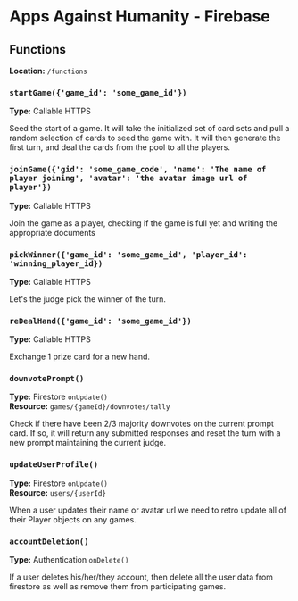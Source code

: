 # Apps Against Humanity - Firebase

## Functions

**Location:** `/functions`

### `startGame({'game_id': 'some_game_id'})`
**Type:** Callable HTTPS

Seed the start of a game. It will take the initialized set of card sets and pull a random selection of cards to seed the game with. It will then generate the first turn, and deal the cards from the pool to all the players.

### `joinGame({'gid': 'some_game_code', 'name': 'The name of player joining', 'avatar': 'the avatar image url of player'})`  
**Type:** Callable HTTPS

Join the game as a player, checking if the game is full yet and writing the appropriate documents

### `pickWinner({'game_id': 'some_game_id', 'player_id': 'winning_player_id})`
**Type:** Callable HTTPS

Let's the judge pick the winner of the turn.

### `reDealHand({'game_id': 'some_game_id'})`
**Type:** Callable HTTPS

Exchange 1 prize card for a new hand.

### `downvotePrompt()`
**Type:** Firestore `onUpdate()`  
**Resource:** `games/{gameId}/downvotes/tally`

Check if there have been 2/3 majority downvotes on the current prompt card. If so, it will return any submitted responses and reset the turn with a new prompt maintaining the current judge.

### `updateUserProfile()`  
**Type:** Firestore `onUpdate()`  
**Resource:** `users/{userId}`  

When a user updates their name or avatar url we need to retro update all of their Player objects on any games.

### `accountDeletion()`
**Type:** Authentication `onDelete()`

If a user deletes his/her/they account, then delete all the user data from firestore as well as remove them from participating games.